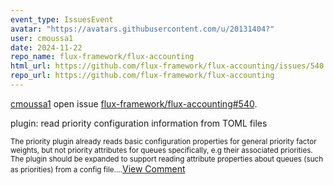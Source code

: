```yaml
---
event_type: IssuesEvent
avatar: "https://avatars.githubusercontent.com/u/20131404?"
user: cmoussa1
date: 2024-11-22
repo_name: flux-framework/flux-accounting
html_url: https://github.com/flux-framework/flux-accounting/issues/540
repo_url: https://github.com/flux-framework/flux-accounting
---
```


<a href='https://github.com/cmoussa1' target='_blank'>cmoussa1</a> open issue <a href='https://github.com/flux-framework/flux-accounting/issues/540' target='_blank'>flux-framework/flux-accounting#540</a>.

<p>plugin: read priority configuration information from TOML files</p><small>The priority plugin already reads basic configuration properties for general priority factor weights, but not priority attributes for queues specifically, e.g their associated priorities. The plugin should be expanded to support reading attribute properties about queues (such as priorities) from a config file....</small><a href='https://github.com/flux-framework/flux-accounting/issues/540' target='_blank'>View Comment</a>